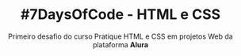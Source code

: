 <h1 align="center">#7DaysOfCode - HTML e CSS</h1>

<p align="center">
Primeiro desafio do curso Pratique HTML e CSS em projetos Web da plataforma <strong>Alura</strong>
</p>